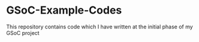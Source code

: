# GSoC-Example-Codes
This repository contains code which I have written at the initial phase of my GSoC project

